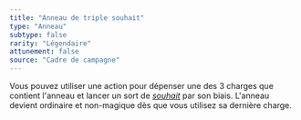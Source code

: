 ```yaml
---
title: "Anneau de triple souhait"
type: "Anneau"
subtype: false
rarity: "Légendaire"
attunement: false
source: "Cadre de campagne"
---
```

Vous pouvez utiliser une action pour dépenser une des 3 charges que contient l'anneau et lancer un sort de [_souhait_](/grimoire/souhait) par son biais. L'anneau devient ordinaire et non-magique dès que vous utilisez sa dernière charge.

